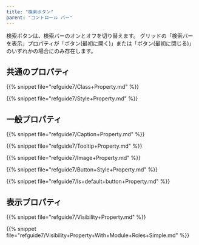 ```yaml
---
title: "検索ボタン"
parent: "コントロール バー"
---
```


検索ボタンは、検索バーのオンとオフを切り替えます。 グリッドの「検索バーを表示」プロパティが「ボタン(最初に開く)」または「ボタン(最初に閉じる)」のいずれかの場合にのみ存在します。

## 共通のプロパティ

{{% snippet file="refguide7/Class+Property.md" %}}

{{% snippet file="refguide7/Style+Property.md" %}}

## 一般プロパティ

{{% snippet file="refguide7/Caption+Property.md" %}}

{{% snippet file="refguide7/Tooltip+Property.md" %}}

{{% snippet file="refguide7/Image+Property.md" %}}

{{% snippet file="refguide7/Button+Style+Property.md" %}}

{{% snippet file="refguide7/Is+default+button+Property.md" %}}

## 表示プロパティ

{{% snippet file="refguide7/Visibility+Property.md" %}}

{{% snippet file="refguide7/Visibility+Property+With+Module+Roles+Simple.md" %}}
